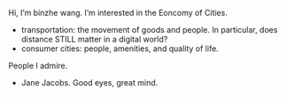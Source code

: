 Hi, I’m binzhe wang.
I’m interested in the Eoncomy of Cities.
 - transportation: the movement of goods and people. In particular, does distance STILL matter in a digital world?
 - consumer cities: people, amenities, and quality of life. 
 

People I admire.
 - Jane Jacobs. Good eyes, great mind.  

